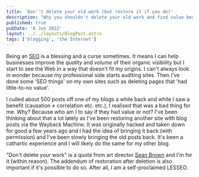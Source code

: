 ```yaml
---
title: 'Don''t delete your old work (but restore it if you do)'
description: "Why you shouldn't delete your old work and find value beyond the monetary."
published: true
pubDate: '8 Jun 2022'
layout: ../../layouts/BlogPost.astro
tags: ['blogging', 'the Internet']
---
```


Being an [SEO](/jardim/tech/seo/) is a blessing and a curse sometimes. It means I can help businesses improve the _quality_ and _volume_ of their organic visibility but I start to see the Web in a way that doesn't fit my origins. I can't always look in wonder because my professional side starts auditing sites. Then I've done some 'SEO things' on my own sites such as deleting pages that 'had little-to-no value'.

I culled about 500 posts off one of my blogs a while back and while I saw a benefit (causation ≠ correlation etc. etc.), I realised that was a bad thing for me. Why? Because who am I to say if they had value or not? I've been thinking about that a lot lately as I've been restoring another site with blog posts via the Wayback Machine. It was originally hacked and taken down for good a few years ago and I had the idea of bringing it back (with permission) and I've been slowly bringing the old posts back. It's been a cathartic experience and I will likely do the same for my other blog.

"Don't delete your work" is a quote from art director [Sean Brown](https://curvesbyseanbrown.com/) and I'm for it (within reason). The addendum of restoration after deletion is also important if it's possible to do so. After all, I am a self-proclaimed LESSEO.